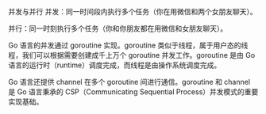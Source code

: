 并发与并行
并发：同一时间段内执行多个任务（你在用微信和两个女朋友聊天）。

并行：同一时刻执行多个任务（你和你朋友都在用微信和女朋友聊天）。

Go 语言的并发通过 goroutine 实现。goroutine 类似于线程，属于用户态的线程，我们可以根据需要创建成千上万个 goroutine 并发工作。goroutine 是由 Go 语言的运行时（runtime）调度完成，而线程是由操作系统调度完成。

Go 语言还提供 channel 在多个 goroutine 间进行通信。goroutine 和 channel 是 Go 语言秉承的 CSP（Communicating Sequential Process）并发模式的重要实现基础。
